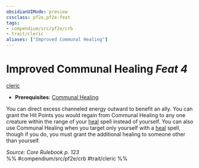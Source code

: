 ```yaml
---
obsidianUIMode: preview
cssclass: pf2e,pf2e-feat
tags:
- compendium/src/pf2e/crb
- trait/cleric
aliases: ["Improved Communal Healing"]
---
```

# Improved Communal Healing  *Feat 4*  
[cleric](/rules/traits/cleric.md)  

- **Prerequisites**: [Communal Healing](/compendium/feats/communal-healing.md)

You can direct excess channeled energy outward to benefit an ally. You can grant the Hit Points you would regain from Communal Healing to any one creature within the range of your [heal](/compendium/spells/heal.md) spell instead of yourself. You can also use Communal Healing when you target only yourself with a [heal](/compendium/spells/heal.md) spell, though if you do, you must grant the additional healing to someone other than yourself.

*Source: Core Rulebook p. 123*  
%% #compendium/src/pf2e/crb #trait/cleric %%